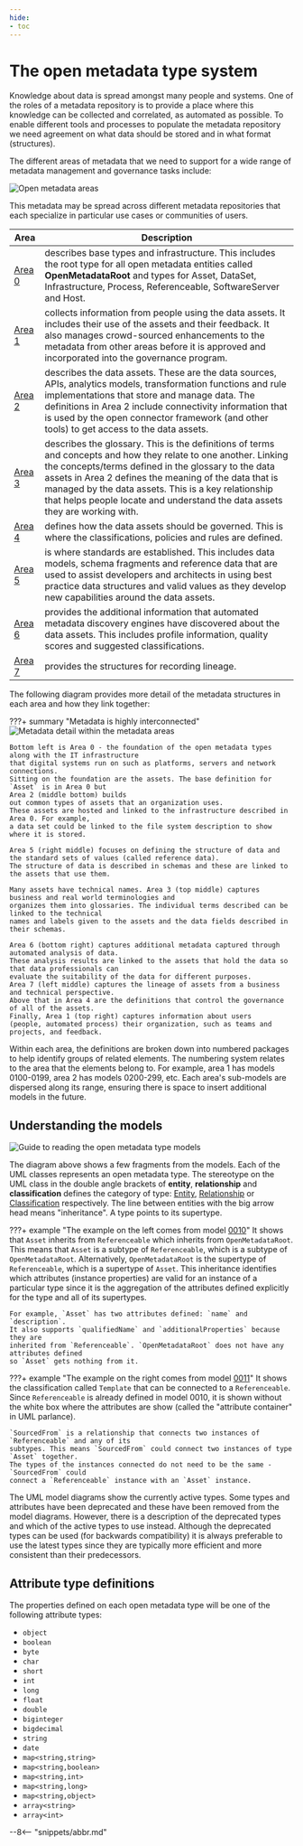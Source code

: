 ```yaml
---
hide:
- toc
---
```


<!-- SPDX-License-Identifier: CC-BY-4.0 -->
<!-- Copyright Contributors to the Egeria project. -->

# The open metadata type system

Knowledge about data is spread amongst many people and systems.
One of the roles of a metadata repository is to provide a place
where this knowledge can be collected and correlated, as automated as possible.
To enable different tools and processes to populate the metadata repository we need
agreement on what data should be stored and in what format (structures).

The different areas of metadata that we need
to support for a wide range of metadata management and governance tasks include:

![Open metadata areas](open-metadata-areas.png)

This metadata may be spread across different metadata repositories that each specialize in
particular use cases or communities of users.

| Area | Description |
|---|---|
| [Area 0](0) | describes base types and infrastructure. This includes the root type for all open metadata entities called **OpenMetadataRoot** and types for Asset, DataSet, Infrastructure, Process, Referenceable, SoftwareServer and Host. |
| [Area 1](1) | collects information from people using the data assets. It includes their use of the assets and their feedback.  It also manages crowd-sourced enhancements to the metadata from other areas before it is approved and incorporated into the governance program. |
| [Area 2](2) | describes the data assets. These are the data sources, APIs, analytics models, transformation functions and rule implementations that store and manage data.  The definitions in Area 2 include connectivity information that is used by the open connector framework (and other tools) to get access to the data assets. |
| [Area 3](3) | describes the glossary. This is the definitions of terms and concepts and how they relate to one another.  Linking the concepts/terms defined in the glossary to the data assets in Area 2 defines the meaning of the data that is managed by the data assets.  This is a key relationship that helps people locate and understand the data assets they are working with. |
| [Area 4](4) | defines how the data assets should be governed. This is where the classifications, policies and rules are defined. |
| [Area 5](5) | is where standards are established. This includes data models, schema fragments and reference data that are used to assist developers and architects in using best practice data structures and valid values as they develop new capabilities around the data assets. |
| [Area 6](6) | provides the additional information that automated metadata discovery engines have discovered about the data assets. This includes profile information, quality scores and suggested classifications. |
| [Area 7](7) | provides the structures for recording lineage. |

The following diagram provides more detail of the metadata structures in each area and how they link together:

???+ summary "Metadata is highly interconnected"
    ![Metadata detail within the metadata areas](open-metadata-areas-detail.png)

    Bottom left is Area 0 - the foundation of the open metadata types along with the IT infrastructure
    that digital systems run on such as platforms, servers and network connections.
    Sitting on the foundation are the assets. The base definition for `Asset` is in Area 0 but
    Area 2 (middle bottom) builds
    out common types of assets that an organization uses.
    These assets are hosted and linked to the infrastructure described in Area 0. For example,
    a data set could be linked to the file system description to show where it is stored.

    Area 5 (right middle) focuses on defining the structure of data and the standard sets of values (called reference data).
    The structure of data is described in schemas and these are linked to the assets that use them.

    Many assets have technical names. Area 3 (top middle) captures business and real world terminologies and
    organizes them into glossaries. The individual terms described can be linked to the technical
    names and labels given to the assets and the data fields described in their schemas.

    Area 6 (bottom right) captures additional metadata captured through automated analysis of data.
    These analysis results are linked to the assets that hold the data so that data professionals can
    evaluate the suitability of the data for different purposes.
    Area 7 (left middle) captures the lineage of assets from a business and technical perspective.
    Above that in Area 4 are the definitions that control the governance of all of the assets.
    Finally, Area 1 (top right) captures information about users
    (people, automated process) their organization, such as teams and projects, and feedback.

Within each area, the definitions are broken down into numbered packages to help identify
groups of related elements.
The numbering system relates to the area that the elements belong to.
For example, area 1 has models 0100-0199, area 2 has models 0200-299, etc.
Each area's sub-models are dispersed along its range, ensuring there is space to
insert additional models in the future.

## Understanding the models

![Guide to reading the open metadata type models](model-guidance.svg)

The diagram above shows a few fragments from the models. Each of the UML classes represents
an open metadata type. The stereotype on the UML class in the double angle brackets
of **entity**, **relationship** and **classification** defines the category of type:
[Entity](/egeria-docs/introduction/key-concepts/#entities), [Relationship](/egeria-docs/introduction/key-concepts/#relationships)
or [Classification](/egeria-docs/introduction/key-concepts/#classifications) respectively. The line between entities with the big
arrow head means "inheritance". A type points to its supertype.

???+ example "The example on the left comes from model [0010](0/0010-base-model)"
    It shows that `Asset` inherits from `Referenceable` which inherits from `OpenMetadataRoot`.
    This means that `Asset` is a subtype of `Referenceable`, which is a subtype of `OpenMetadataRoot`.
    Alternatively, `OpenMetadataRoot` is the supertype of `Referenceable`, which is a supertype of
    `Asset`. This inheritance identifies which attributes (instance properties) are valid for an instance of a
    particular type since it is the aggregation of the attributes defined explicitly for the type and all of
    its supertypes.

    For example, `Asset` has two attributes defined: `name` and `description`.
    It also supports `qualifiedName` and `additionalProperties` because they are
    inherited from `Referenceable`. `OpenMetadataRoot` does not have any attributes defined
    so `Asset` gets nothing from it.

???+ example "The example on the right comes from model [0011](0/0011-managing-referenceables)"
    It shows the classification called `Template` that can be connected to a `Referenceable`.
    Since `Referenceable` is already defined in model 0010, it is shown without the white box
    where the attributes are show (called the "attribute container" in UML parlance).

    `SourcedFrom` is a relationship that connects two instances of `Referenceable` and any of its
    subtypes. This means `SourcedFrom` could connect two instances of type `Asset` together.
    The types of the instances connected do not need to be the same - `SourcedFrom` could
    connect a `Referenceable` instance with an `Asset` instance.

The UML model diagrams show the currently active types. Some types and attributes have been deprecated and
these have been removed from the model diagrams. However, there is a description of the deprecated types and
which of the active types to use instead. Although the deprecated types can be used (for backwards compatibility)
it is always preferable to use the latest types since they are typically more efficient
and more consistent than their predecessors.

## Attribute type definitions

The properties defined on each open metadata type will be one of the following attribute types:

- `object` 
- `boolean`
- `byte`
- `char`
- `short`
- `int`
- `long`
- `float`
- `double`
- `biginteger`
- `bigdecimal`
- `string`
- `date`
- `map<string,string>`
- `map<string,boolean>`
- `map<string,int>`
- `map<string,long>`
- `map<string,object>`
- `array<string>`
- `array<int>`

--8<-- "snippets/abbr.md"
